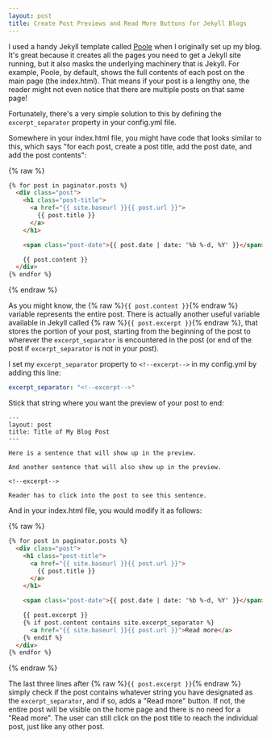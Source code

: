 ```yaml
---
layout: post
title: Create Post Previews and Read More Buttons for Jekyll Blogs
---
```


<!-- links -->
[poole]: http://getpoole.com

<!-- post -->
I used a handy Jekyll template called [Poole][poole] when I originally set up my blog. It's great because it creates all the pages you need to get a Jekyll site running, but it also masks the underlying machinery that is Jekyll. For example, Poole, by default, shows the full contents of each post on the main page (the index.html). That means if your post is a lengthy one, the reader might not even notice that there are multiple posts on that same page!

Fortunately, there's a very simple solution to this by defining the `excerpt_separator` property in your config.yml file.

<!--excerpt-->

Somewhere in your index.html file, you might have code that looks similar to this, which says "for each post, create a post title, add the post date, and add the post contents":

{% raw %}
```html
{% for post in paginator.posts %}
  <div class="post">
    <h1 class="post-title">
      <a href="{{ site.baseurl }}{{ post.url }}">
        {{ post.title }}
      </a>
    </h1>

    <span class="post-date">{{ post.date | date: '%b %-d, %Y' }}</span>

    {{ post.content }}
  </div>
{% endfor %}
```
{% endraw %}

As you might know, the {% raw %}`{{ post.content }}`{% endraw %} variable represents the entire post. There is actually another useful variable available in Jekyll called {% raw %}`{{ post.excerpt }}`{% endraw %}, that stores the portion of your post, starting from the beginning of the post to wherever the `excerpt_separator` is encountered in the post (or end of the post if `excerpt_separator` is not in your post).

I set my `excerpt_separator` property to `<!--excerpt-->` in my config.yml by adding this line:

```yaml
excerpt_separator: "<!--excerpt-->"
```

Stick that string where you want the preview of your post to end:

```
---
layout: post
title: Title of My Blog Post
---

Here is a sentence that will show up in the preview.

And another sentence that will also show up in the preview.

<!--excerpt-->

Reader has to click into the post to see this sentence.
```

And in your index.html file, you would modify it as follows:

{% raw %}
```html
{% for post in paginator.posts %}
  <div class="post">
    <h1 class="post-title">
      <a href="{{ site.baseurl }}{{ post.url }}">
        {{ post.title }}
      </a>
    </h1>

    <span class="post-date">{{ post.date | date: '%b %-d, %Y' }}</span>

    {{ post.excerpt }}
    {% if post.content contains site.excerpt_separator %}
      <a href="{{ site.baseurl }}{{ post.url }}">Read more</a>
    {% endif %}
  </div>
{% endfor %}
```
{% endraw %}

The last three lines after {% raw %}`{{ post.excerpt }}`{% endraw %} simply check if the post contains whatever string you have designated as the `excerpt_separator`, and if so, adds a "Read more" button. If not, the entire post will be visible on the home page and there is no need for a "Read more". The user can still click on the post title to reach the individual post, just like any other post.
